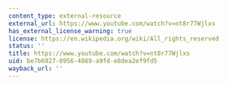 ```yaml
---
content_type: external-resource
external_url: https://www.youtube.com/watch?v=nt8r77Wjlxs
has_external_license_warning: true
license: https://en.wikipedia.org/wiki/All_rights_reserved
status: ''
title: https://www.youtube.com/watch?v=nt8r77Wjlxs
uid: be7b6927-0956-4089-a9fd-e8dea2ef9fd5
wayback_url: ''
---
```

